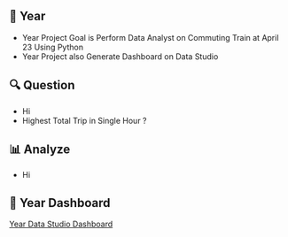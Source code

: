## 🚄 Year
* Year Project Goal is Perform Data Analyst on Commuting Train at April 23 Using Python
* Year Project also Generate Dashboard on Data Studio

## 🔍 Question
* Hi
* Highest Total Trip in Single Hour ?

## 📊 Analyze
* Hi

## 🧨 Year Dashboard
[Year Data Studio Dashboard](https://lookerstudio.google.com/reporting/47b8280f-3964-4cb5-9b37-3602a4936446)
